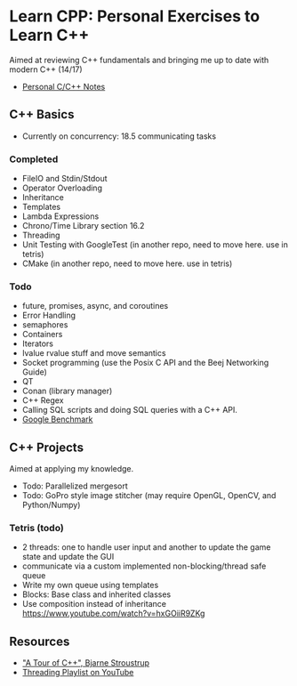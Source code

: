 # Learn CPP: Personal Exercises to Learn C++
Aimed at reviewing C++ fundamentals and bringing me up to date with modern C++ (14/17)  
- [Personal C/C++ Notes](https://personalmicrosoftsoftware0-my.sharepoint.com/:w:/g/personal/hershey890_personalmicrosoftsoftware_ucla_edu/EQfVe7rnNvhOiecLE1cRZXgBvlgo74_4W32zq96p0Ac0bQ?e=qPea1e)


## C++ Basics
- Currently on concurrency: 18.5 communicating tasks

### Completed
- FileIO and Stdin/Stdout
- Operator Overloading
- Inheritance
- Templates
- Lambda Expressions
- Chrono/Time Library section 16.2
- Threading
- Unit Testing with GoogleTest (in another repo, need to move here. use in tetris)
- CMake (in another repo, need to move here. use in tetris)

### Todo
- future, promises, async, and coroutines
- Error Handling
- semaphores
- Containers
- Iterators
- lvalue rvalue stuff and move semantics
- Socket programming (use the Posix C API and the Beej Networking Guide)
- QT
- Conan (library manager)
- C++ Regex
- Calling SQL scripts and doing SQL queries with a C++ API.
- [Google Benchmark](https://github.com/google/benchmark)


## C++ Projects
Aimed at applying my knowledge. 
- Todo: Parallelized mergesort
- Todo: GoPro style image stitcher (may require OpenGL, OpenCV, and Python/Numpy)
### Tetris (todo)
- 2 threads: one to handle user input and another to update the game state and update the GUI
- communicate via a custom implemented non-blocking/thread safe queue
- Write my own queue using templates
- Blocks: Base class and inherited classes
- Use composition instead of inheritance https://www.youtube.com/watch?v=hxGOiiR9ZKg


## Resources
- ["A Tour of C++", Bjarne Stroustrup](https://www.stroustrup.com/tour2.html)
- [Threading Playlist on YouTube](https://www.youtube.com/watch?v=NyGoRpJkgTE&list=PL-DDW8QIRjNN8szuH5bQxZiAQGlA7A-Dy&index=2)

